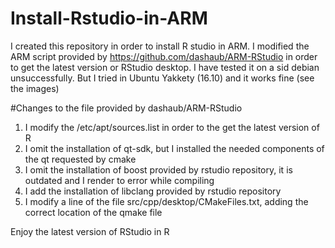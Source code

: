 # Install-Rstudio-in-ARM
I created this repository in order to install R studio in ARM. I modified the ARM script provided by https://github.com/dashaub/ARM-RStudio in order to get the latest version or RStudio desktop. I have tested it on a sid debian unsuccessfully. But I tried in Ubuntu Yakkety (16.10) and it works fine (see the images)

#Changes to the file provided by dashaub/ARM-RStudio

1. I modify the /etc/apt/sources.list in order to the get the latest version of R
2. I omit the installation of qt-sdk, but I installed the needed components of the qt requested by cmake
3. I omit the installation of boost provided by rstudio repository, it is outdated and I render to error while compiling
3. I add the installation of libclang provided by rstudio repository 
3. I modify a line of the file src/cpp/desktop/CMakeFiles.txt, adding the correct location of the qmake file

Enjoy the latest version of RStudio in R
